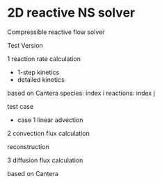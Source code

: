 # 2D reactive NS solver
Compressible reactive flow solver

Test Version

1 reaction rate calculation
- 1-step kinetics
- detailed kinetics 

based on Cantera
species: index i
reactions: index j

test case
- case 1 linear advection

2 convection flux calculation

reconstruction


3 diffusion flux calculation

based on Cantera
